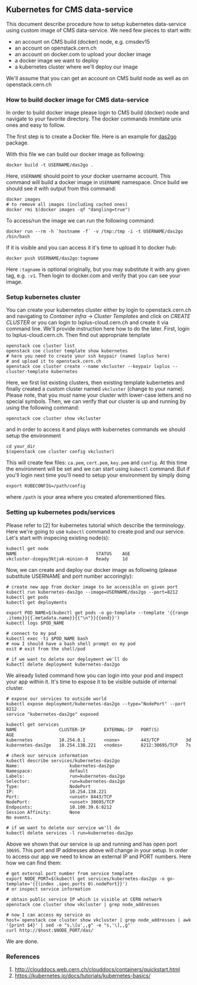 ## Kubernetes for CMS data-service
This document describe procedure how to setup kubernetes data-service
using custom image of CMS data-service. We need few pieces to start with:
- an account on CMS build (docker) node, e.g. cmsdev15
- an account on openstack.cern.ch
- an account on docker.com to upload your docker image
- a docker image we want to deploy
- a kubernetes cluster where we'll deploy our image

We'll assume that you can get an account on CMS build node as well as on
openstack.cern.ch

### How to build docker image for CMS data-service
In order to build docker image please login to CMS build (docker) node and
navigate to your favorite directory. The docker commands immitate unix ones
and easy to follow.

The first step is to create a Docker file. Here is an example for
[das2go](https://github.com/vkuznet/CMSKubernetes/blob/master/das2go/Dockerfile) package.

With this file we can build our docker image as following:
```
docker build -t USERNAME/das2go .
```
Here, `USERNAME` should point to your docker username account. This command will build a docker image
in `USERNAME` namespace. Once build we should see it with output from this command:
```
docker images
# to remove all images (including cached ones)
docker rmi $(docker images -qf "dangling=true")
```
To access/run the image we can run the following command:
```
docker run --rm -h `hostname -f` -v /tmp:/tmp -i -t USERNAME/das2go /bin/bash
```
If it is visible and you can access it it's time to upload it to docker hub:
```
docker push USERNAME/das2go:tagname
```
Here `:tagname` is optional originally, but you may substitute it with any given tag, e.g.
`:v1`. Then login to docker.com and verify that you can see your image.


### Setup kubernetes cluster
You can create your kubernetes cluster either by login to openstack.cern.ch and
navigating to *Container infra* -> *Cluster Templates* and click on *CREATE CLUSTER*
or you can login to lxplus-cloud.cern.ch and create it via command line. We'll provide
instruction here how to do the later. First, login to lxplus-cloud.cern.ch. Then
find out appropriate template

```
openstack coe cluster list
openstack coe cluster template show kubernetes
# here you need to create your ssh keypair (named lxplus here)
# and upload it to openstack.cern.ch
openstack coe cluster create --name vkcluster --keypair lxplus --cluster-template kubernetes
```

Here, we first list existing clusters, then existing template kubernetes and finally created
a custom cluster named `vkcluster` (change to your name). Please note, that you *must*
name your cluster with lower-case letters and no special symbols. Then, we can verify
that our cluster is up and running by using the following command:

```
openstack coe cluster show vkcluster
```

and in order to access it and plays with kubernetes commands we should setup the environment

```
cd your_dir
$(openstack coe cluster config vkcluster)
```

This will create few files: `ca.pem`, `cert.pem`, `key.pem` and `config`. At this time
the environment will be set and we can start using `kubectl` command. But if you'll login
next time you'll need to setup your environment by simply doing
```
export KUBECONFIG=/path/config
```
where `/path` is your area where you created aforementioned files.

### Setting up kubernetes pods/services
Please refer to [2] for kubernetes tutorial which describe the terminology.
Here we're going to use `kubectl` command to create pod and our service.
Let's start with inspecing existing node(s):
```
kubectl get node
NAME                              STATUS    AGE
vkcluster-dzegay3ktjak-minion-0   Ready     1d
```
Now, we can create and deploy our docker image as following (please substitute USERNAME and port number
accoringly):
```
# create new app from docker image to be accessible on given port
kubectl run kubernetes-das2go --image=USERNAME/das2go --port=8212
kubectl get pods
kubectl get deployments

export POD_NAME=$(kubectl get pods -o go-template --template '{{range .items}}{{.metadata.name}}{{"\n"}}{{end}}')
kubectl logs $POD_NAME

# connect to my pod
kubectl exec -ti $POD_NAME bash
# now I should have a bash shell prompt on my pod
exit # exit from the shell/pod

# if we want to delete our deployment we'll do
kubectl delete deployment kubernetes-das2go
```

We already listed command how you can login into your pod and inspect your app
within it. It's time to expose it to be visible outside of internal cluster.

```
# expose our services to outside world
kubectl expose deployment/kubernetes-das2go --type="NodePort" --port 8212
service "kubernetes-das2go" exposed

kubectl get services
NAME                CLUSTER-IP       EXTERNAL-IP   PORT(S)          AGE
kubernetes          10.254.0.1       <none>        443/TCP          3d
kubernetes-das2go   10.254.138.221   <nodes>       8212:30695/TCP   7s

# check our service information
kubectl describe services/kubernetes-das2go
Name:                   kubernetes-das2go
Namespace:              default
Labels:                 run=kubernetes-das2go
Selector:               run=kubernetes-das2go
Type:                   NodePort
IP:                     10.254.138.221
Port:                   <unset> 8443/TCP
NodePort:               <unset> 30695/TCP
Endpoints:              10.100.39.6:8212
Session Affinity:       None
No events.

# if we want to delete our service we'll do
kubectl delete services -l run=kubernetes-das2go
```

Above we shown that our service is up and running and has open port `30695`.
This port and IP addresses above will change in your setup. In order to
access our app we need to know an external IP and PORT numbers. Here how
we can find them:

```
# get external port number from service template
export NODE_PORT=$(kubectl get services/kubernetes-das2go -o go-template='{{(index .spec.ports 0).nodePort}}')
# or inspect service information

# obtain public service IP which is visible at CERN network
openstack coe cluster show vkcluster | grep node_addresses

# now I can access my service as
host=`openstack coe cluster show vkcluster | grep node_addresses | awk '{print $4}' | sed -e "s,\[u',,g" -e "s,'\],,g"`
curl http://$host:$NODE_PORT/das/
```

We are done.

### References

1. http://clouddocs.web.cern.ch/clouddocs/containers/quickstart.html
2. https://kubernetes.io/docs/tutorials/kubernetes-basics/
